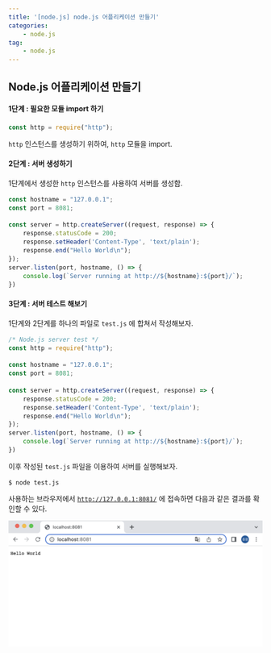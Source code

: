 ```yaml
---
title: '[node.js] node.js 어플리케이션 만들기'
categories:
    - node.js
tag:
    - node.js
---
```


## Node.js 어플리케이션 만들기  

#### 1단계 : 필요한 모듈 import 하기  
```javascript
const http = require("http");
```
`http` 인스턴스를 생성하기 위하여, `http` 모듈을 import.

#### 2단계 : 서버 생성하기  
1단계에서 생성한 `http` 인스턴스를 사용하여 서버를 생성함.
```javascript
const hostname = "127.0.0.1";
const port = 8081;

const server = http.createServer((request, response) => {
    response.statusCode = 200;
    response.setHeader('Content-Type', 'text/plain');
    response.end("Hello World\n");
});
server.listen(port, hostname, () => {
    console.log(`Server running at http://${hostname}:${port}/`);
})
```

#### 3단계 : 서버 테스트 해보기
1단계와 2단계를 하나의 파일로 `test.js` 에 합쳐서 작성해보자.
```javascript
/* Node.js server test */
const http = require("http");

const hostname = "127.0.0.1";
const port = 8081;

const server = http.createServer((request, response) => {
    response.statusCode = 200;
    response.setHeader('Content-Type', 'text/plain');
    response.end("Hello World\n");
});
server.listen(port, hostname, () => {
    console.log(`Server running at http://${hostname}:${port}/`);
})
```
이후 작성된 `test.js` 파일을 이용하여 서버를 실행해보자.
```terminal
$ node test.js
```
사용하는 브라우저에서 [`http://127.0.0.1:8081/`](http://127.0.0.1:8081/) 에 접속하면 다음과 같은 결과를 확인할 수 있다.
<br><center><img src="/assets/images/posts/2023-02-03-node.js 어플리케이션 만들기/8081.png" ></center><br>  
